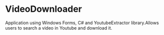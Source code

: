 # VideoDownloader
Application using Windows Forms, C# and YoutubeExtractor library.Allows users to search a video in Youtube and download it.
